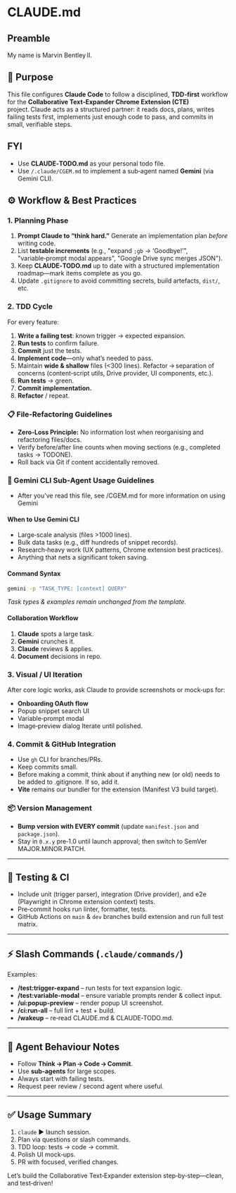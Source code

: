 # CLAUDE.md

## Preamble

My name is Marvin Bentley II.

## 🎯 Purpose

This file configures **Claude Code** to follow a disciplined, **TDD‑first** workflow for the **Collaborative Text‑Expander Chrome Extension (CTE)** project. Claude acts as a structured partner: it reads docs, plans, writes failing tests first, implements just enough code to pass, and commits in small, verifiable steps.

## FYI

* Use **CLAUDE‑TODO.md** as your personal todo file.
* Use `/.claude/CGEM.md` to implement a sub‑agent named **Gemini** (via Gemini CLI).

## ⚙️ Workflow & Best Practices

### 1. Planning Phase

1. **Prompt Claude to “think hard.”** Generate an implementation plan *before* writing code.
2. List **testable increments** (e.g., "expand `;gb` → ‘Goodbye!’", "variable‑prompt modal appears", "Google Drive sync merges JSON").
3. Keep **CLAUDE‑TODO.md** up to date with a structured implementation roadmap—mark items complete as you go.
4. Update `.gitignore` to avoid committing secrets, build artefacts, `dist/`, etc.

### 2. TDD Cycle

For every feature:

1. **Write a failing test**: known trigger → expected expansion.
2. **Run tests** to confirm failure.
3. **Commit** just the tests.
4. **Implement code**—only what’s needed to pass.
5. Maintain **wide & shallow** files (<300 lines). Refactor → separation of concerns (content‑script utils, Drive provider, UI components, etc.).
6. **Run tests** → green.
7. **Commit implementation.**
8. **Refactor** / repeat.

### 📋 File‑Refactoring Guidelines

* **Zero‑Loss Principle:** No information lost when reorganising and refactoring files/docs.
* Verify before/after line counts when moving sections (e.g., completed tasks → TODONE).
* Roll back via Git if content accidentally removed.

### 🤖 Gemini CLI Sub‑Agent Usage Guidelines

* After you've read this file, see /CGEM.md for more information on using Gemini

#### When to Use Gemini CLI

* Large‑scale analysis (files >1000 lines).
* Bulk data tasks (e.g., diff hundreds of snippet records).
* Research‑heavy work (UX patterns, Chrome extension best practices).
* Anything that nets a significant token saving.

#### Command Syntax

```bash
gemini -p "TASK_TYPE: [context] QUERY"
```

*Task types & examples remain unchanged from the template.*

#### Collaboration Workflow

1. **Claude** spots a large task.
2. **Gemini** crunches it.
3. **Claude** reviews & applies.
4. **Document** decisions in repo.

### 3. Visual / UI Iteration

After core logic works, ask Claude to provide screenshots or mock‑ups for:

* **Onboarding OAuth flow**
* Popup snippet search UI
* Variable‑prompt modal
* Image‑preview dialog
  Iterate until polished.

### 4. Commit & GitHub Integration

* Use `gh` CLI for branches/PRs.
* Keep commits small.
* Before making a commit, think about if anything new (or old) needs to be added to .gitignore. If so, add it.
* **Vite** remains our bundler for the extension (Manifest V3 build target).

### 📦 Version Management

* **Bump version with EVERY commit** (update `manifest.json` and `package.json`).
* Stay in `0.x.y` pre‑1.0 until launch approval; then switch to SemVer MAJOR.MINOR.PATCH.

---

## 🧪 Testing & CI

* Include unit (trigger parser), integration (Drive provider), and e2e (Playwright in Chrome extension context) tests.
* Pre‑commit hooks run linter, formatter, tests.
* GitHub Actions on `main` & `dev` branches build extension and run full test matrix.

---

## ⚡ Slash Commands (`.claude/commands/`)

Examples:

* **/test\:trigger-expand** – run tests for text expansion logic.
* **/test\:variable-modal** – ensure variable prompts render & collect input.
* **/ui\:popup-preview** – render popup UI screenshot.
* **/ci\:run-all** – full lint + test + build.
* **/wakeup** – re‑read CLAUDE.md & CLAUDE‑TODO.md.

---

## 🤖 Agent Behaviour Notes

* Follow **Think → Plan → Code → Commit**.
* Use **sub‑agents** for large scopes.
* Always start with failing tests.
* Request peer review / second agent where useful.

---

## ✅ Usage Summary

1. `claude` ▶ launch session.
2. Plan via questions or slash commands.
3. TDD loop: tests → code → commit.
4. Polish UI mock‑ups.
5. PR with focused, verified changes.

Let’s build the Collaborative Text‑Expander extension step‑by‑step—clean, and test‑driven!


